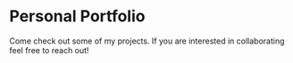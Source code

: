 # Personal Portfolio
Come check out some of my projects. If you are interested in collaborating feel free to reach out!
